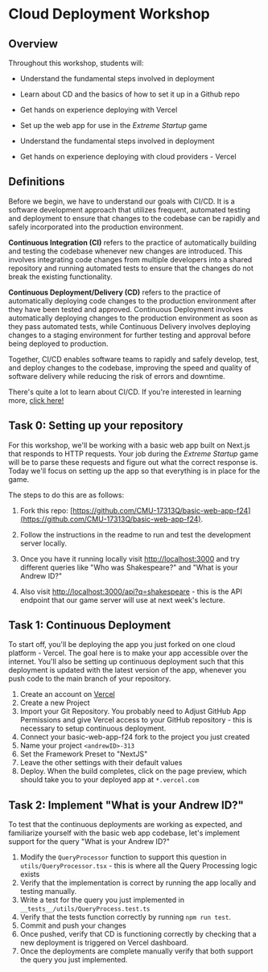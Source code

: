 # Cloud Deployment Workshop



## Overview

Throughout this workshop, students will:



* Understand the fundamental steps involved in deployment

* Learn about CD and the basics of how to set it up in a Github repo

* Get hands on experience deploying with Vercel

* Set up the web app for use in the _Extreme Startup_ game

* Understand the fundamental steps involved in deployment

* Get hands on experience deploying with cloud providers - Vercel


## Definitions



Before we begin, we have to understand our goals with CI/CD. It is a software development approach that utilizes frequent, automated testing and deployment to ensure that changes to the codebase can be rapidly and safely incorporated into the production environment.



**Continuous Integration (CI)** refers to the practice of automatically building and testing the codebase whenever new changes are introduced. This involves integrating code changes from multiple developers into a shared repository and running automated tests to ensure that the changes do not break the existing functionality.



**Continuous Deployment/Delivery (CD)** refers to the practice of automatically deploying code changes to the production environment after they have been tested and approved. Continuous Deployment involves automatically deploying changes to the production environment as soon as they pass automated tests, while Continuous Delivery involves deploying changes to a staging environment for further testing and approval before being deployed to production.



Together, CI/CD enables software teams to rapidly and safely develop, test, and deploy changes to the codebase, improving the speed and quality of software delivery while reducing the risk of errors and downtime.



There's quite a lot to learn about CI/CD. If you're interested in learning more, [click here!](https://about.gitlab.com/topics/ci-cd/)



## Task 0: Setting up your repository



For this workshop, we'll be working with a basic web app built on Next.js that responds to HTTP requests. Your job during the _Extreme Startup_ game will be to parse these requests and figure out what the correct response is. Today we'll focus on setting up the app so that everything is in place for the game.



The steps to do this are as follows:


1. Fork this repo: [https://github.com/CMU-17313Q/basic-web-app-f24](https://github.com/CMU-17313Q/basic-web-app-f24).

2. Follow the instructions in the readme to run and test the development server locally.

3. Once you have it running locally visit [http://localhost:3000](http://localhost:3000) and try different queries like "Who was Shakespeare?" and "What is your Andrew ID?"

4. Also visit [http://localhost:3000/api?q=shakespeare](http://localhost:3000/api?q=shakespeare) - this is the API endpoint that our game server will use at next week's lecture.


## Task 1: Continuous Deployment

To start off, you'll be deploying the app you just forked on one cloud platform - Vercel. The goal here is to make your app accessible over the internet. You'll also be setting up continuous deployment such that this deployment is updated with the latest version of the app, whenever you push code to the main branch of your repository.

1. Create an account on [Vercel](https://vercel.com)
2. Create a new Project
3. Import your Git Repository. You probably need to Adjust GitHub App Permissions and  give Vercel access to your GitHub repository - this is necessary to setup continuous deployment.
5. Connect your basic-web-app-f24 fork to the project you just created
6. Name your project `<andrewID>-313`
7. Set the Framework Preset to "NextJS"
8. Leave the other settings with their default values
10. Deploy. When the build completes, click on the page preview, which should take you to your deployed app at `*.vercel.com`


## Task 2: Implement "What is your Andrew ID?"

To test that the continuous deployments are working as expected, and familiarize yourself with the basic web app codebase, let's implement support for the query "What is your Andrew ID?"

1. Modify the `QueryProcessor` function to support this question in `utils/QueryProcessor.tsx` - this is where all the Query Processing logic exists
2. Verify that the implementation is correct by running the app locally and testing manually.
3. Write a test for the query you just implemented in `__tests__/utils/QueryProcess.test.ts`
4. Verify that the tests function correctly by running `npm run test`.
5. Commit and push your changes
6. Once pushed, verify that CD is functioning correctly by checking that a new deployment is triggered on Vercel dashboard.
7. Once the deployments are complete manually verify that both support the query you just implemented.
